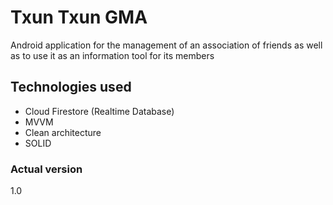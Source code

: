 # Txun Txun GMA

Android application for the management of an association of friends as well as to use it as an information tool for its members

## Technologies used
* Cloud Firestore (Realtime Database)
* MVVM
* Clean architecture
* SOLID

### Actual version
1.0

